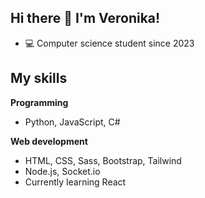 ## Hi there 👋 I'm Veronika!

- :computer: Computer science student since 2023

## My skills

**Programming**
- Python, JavaScript, C#

**Web development**
- HTML, CSS, Sass, Bootstrap, Tailwind
- Node.js, Socket.io
- Currently learning React 





<!--
**vejunk4/vejunk4** is a ✨ _special_ ✨ repository because its `README.md` (this file) appears on your GitHub profile.

Here are some ideas to get you started:

- 🔭 I’m currently working on ...
- 🌱 I’m currently learning ...
- 👯 I’m looking to collaborate on ...
- 🤔 I’m looking for help with ...
- 💬 Ask me about ...
- 📫 How to reach me: ...
- 😄 Pronouns: ...
- ⚡ Fun fact: ...
-->
